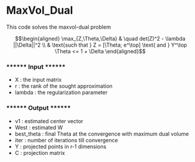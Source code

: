 # MaxVol_Dual
 
This code solves the maxvol-dual problem

```math
\begin{aligned} \max_{Z,\Theta,\Delta} & \quad det(Z)^2 - \lambda ||\Delta||^2 \\
& \text{such that } Z = [\Theta; e^\top] \text{ and } Y^\top \Theta <= 1 + \Delta 
\end{aligned}
```
      

                 
### ****** Input ******
- X      :  the input matrix
- r      :  the rank of the sought approximation
- lambda :  the regularization parameter

  
### ****** Output ******
- v1          :    estimated center vector
- West        :    estimated W
- best_theta  :    final Theta at the convergence with maximum dual volume
- iter        :    number of iterations till convergence
- Y           :    projected points in r-1 dimensions
- C           :    projection matrix
